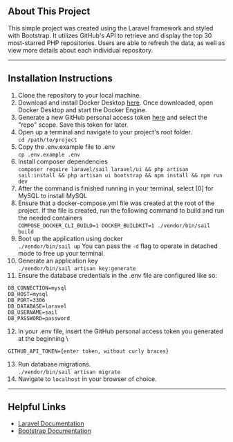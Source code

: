 ## About This Project

This simple project was created using the Laravel framework and styled with Bootstrap. It utilizes GitHub's API to retrieve and display the top 30 most-starred PHP repositories. Users are able to refresh the data, as well as view more details about each individual repository.
___

## Installation Instructions

1. Clone the repository to your local machine. 
2. Download and install Docker Desktop [here](https://www.docker.com/products/docker-desktop/). Once downloaded, open Docker Desktop and start the Docker Engine.
3. Generate a new GitHub personal access token [here](https://github.com/settings/tokens) and select the "repo" scope. Save this token for later.
4. Open up a terminal and navigate to your project's root folder. \
`cd /path/to/project`
5. Copy the .env.example file to .env \
`cp .env.example .env`
6. Install composer dependencies \
`composer require laravel/sail laravel/ui && php artisan sail:install && php artisan ui bootstrap && npm install && npm run dev`
7. After the command is finished running in your terminal, select [0] for MySQL to install MySQL 
8. Ensure that a docker-compose.yml file was created at the root of the project. If the file is created, run the following command to build and run the needed containers \
`COMPOSE_DOCKER_CLI_BUILD=1 DOCKER_BUILDKIT=1 ./vendor/bin/sail build`
9. Boot up the application using docker \
`./vendor/bin/sail up`
You can pass the `-d` flag to operate in detached mode to free up your terminal.
10. Generate an application key \
`./vendor/bin/sail artisan key:generate`
11. Ensure the database credentials in the .env file are configured like so:

```
DB_CONNECTION=mysql
DB_HOST=mysql
DB_PORT=3306
DB_DATABASE=laravel
DB_USERNAME=sail
DB_PASSWORD=password
```
12. In your .env file, insert the GitHub personal access token you generated at the beginning \

```
GITHUB_API_TOKEN={enter token, without curly braces}
```
13. Run database migrations. \
`./vendor/bin/sail artisan migrate`
14. Navigate to `localhost` in your browser of choice.
___

## Helpful Links
- [Laravel Documentation](https://laravel.com/docs/10.x)
- [Bootstrap Documentation](https://getbootstrap.com/docs)
